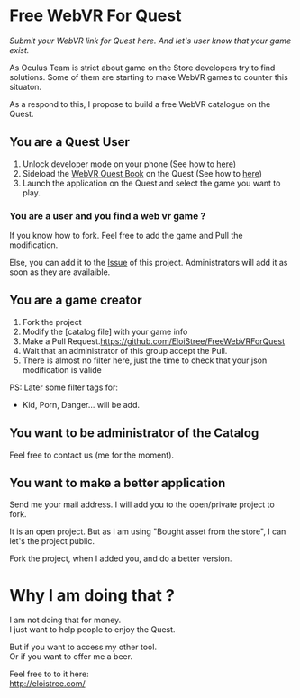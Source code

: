 # Free WebVR For Quest
_Submit your WebVR link for Quest here. And let's user know that your game exist._

As Oculus Team is strict about game on the Store developers try to find solutions.
Some of them are starting to make WebVR games to counter this situaton.

As a respond to this, I propose to build a free WebVR catalogue on the Quest.


## You are a Quest User

1. Unlock developer mode on your phone (See how to [here](https://github.com/EloiStree/CodeAndQuestsEveryday/issues/28))
2. Sideload the [WebVR Quest Book](#) on the Quest (See how to [here](https://github.com/EloiStree/CodeAndQuestsEveryday/issues/10))
3. Launch the application on the Quest and select the game you want to play.
### You are a user and you find a web vr game ?
If you know how to fork.
Feel free to add the game and Pull the modification.

Else, you can add it to the [Issue](https://github.com/EloiStree/FreeWebVRForQuest/issues) of this project.
Administrators will add it as soon as they are availaible.


## You are a game creator

1. Fork the project
2. Modify the [catalog file] with your game info
3. Make a Pull Request.https://github.com/EloiStree/FreeWebVRForQuest
4. Wait that an administrator of this group accept the Pull. 
5. There is almost no filter here, just the time to check that your json modification is valide

PS: Later some filter tags for:
- Kid, Porn, Danger... will be add.



## You want to be administrator of the Catalog

Feel free to contact us (me for the  moment).

## You want to make a better application

Send me your mail address. 
I will add you to the open/private project to fork.

It is an open project.
But as I am using "Bought asset from the store",
I can let's the project public.

Fork the project, when I added you, and do a better version.


# Why I am doing that ?
I am not doing that for money.   
I just want to help people to enjoy the Quest.   

But if you want to access my other tool.   
Or if you want to offer me a beer.   

Feel free to to it here:   
http://eloistree.com/  
